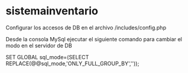 # sistemainventario

Configurar los accesos de DB en el archivo /includes/config.php

Desde la consola MySql ejecutar el siguiente comando para cambiar el modo en el servidor de DB

SET GLOBAL sql_mode=(SELECT REPLACE(@@sql_mode,'ONLY_FULL_GROUP_BY',''));

